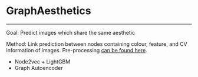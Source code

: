 # GraphAesthetics
---
Goal: Predict images which share the same aesthetic

Method: Link prediction between nodes containing colour, feature, and CV information of images. Pre-processing [can be found here](https://github.com/kokostino/GraphAesthetics-PreProcessing).

- Node2vec + LightGBM
- Graph Autoencoder
